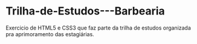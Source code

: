 # Trilha-de-Estudos---Barbearia
Exercicio de HTML5 e CSS3  que faz parte da trilha de estudos organizada pra aprimoramento das estagiárias.
